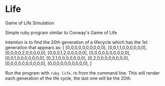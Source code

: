 # Life
Game of Life Simulation

Simple ruby program similar to Conway's Game of Life

Intention is to find the 20th generation of a lifecycle which has the 1st generation that appears as:
[
  [0,0,0,0,0,0,0,0,0,0],
  [0,0,1,1,0,0,0,0,0,0],
  [0,0,0,0,2,0,0,0,0,0],
  [0,0,0,1,2,0,0,0,0,0],
  [0,0,0,0,0,0,0,0,0,0],
  [0,0,1,0,0,0,0,0,0,0],
  [0,2,1,0,0,0,0,0,0,0],
  [0,2,0,0,0,0,0,0,0,0],
  [0,0,0,0,0,0,0,0,0,0],
  [0,0,0,0,0,0,0,0,0,0],
]

Run the program with `ruby life.rb` from the command line.  This will render each generation of the life cycle, the last one will be the 20th.